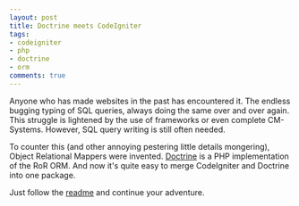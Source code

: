 ```yaml
--- 
layout: post
title: Doctrine meets CodeIgniter
tags: 
- codeigniter
- php
- doctrine
- orm
comments: true
---
```

Anyone who has made websites in the past has encountered it. The endless bugging
typing of SQL queries, always doing the same over and over again. This struggle
is lightened by the use of frameworks or even complete CM-Systems. However, SQL
query writing is still often needed.

To counter this (and other annoying pestering little details mongering), Object
Relational Mappers were invented. <a href="http://www.doctrine-project.org"
target="_blank">Doctrine</a> is a PHP implementation of the RoR ORM. And now
it's quite easy to merge CodeIgniter and Doctrine into one package.

Just follow the <a
href="http://alessandrovermeulen.me/wp-content/2009/09/README.html"
target="_blank">readme</a> and continue your adventure.
